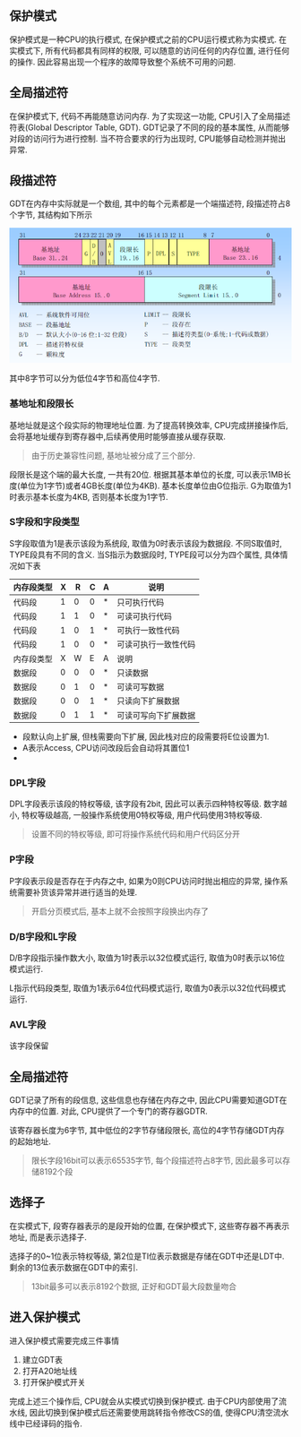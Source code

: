 

保护模式
-----------

保护模式是一种CPU的执行模式, 在保护模式之前的CPU运行模式称为实模式. 在实模式下, 所有代码都具有同样的权限, 可以随意的访问任何的内存位置, 进行任何的操作. 因此容易出现一个程序的故障导致整个系统不可用的问题.


全局描述符
---------------

在保护模式下, 代码不再能随意访问内存. 为了实现这一功能, CPU引入了全局描述符表(Global Descriptor Table, GDT). GDT记录了不同的段的基本属性, 从而能够对段的访问行为进行控制. 当不符合要求的行为出现时, CPU能够自动检测并抛出异常.


段描述符
-----------------

GDT在内存中实际就是一个数组, 其中的每个元素都是一个端描述符, 段描述符占8个字节, 其结构如下所示

![段描述符结构](images/段描述符结构.png)

其中8字节可以分为低位4字节和高位4字节. 

### 基地址和段限长

基地址就是这个段实际的物理地址位置. 为了提高转换效率, CPU完成拼接操作后, 会将基地址缓存到寄存器中,后续再使用时能够直接从缓存获取.

>  由于历史兼容性问题, 基地址被分成了三个部分. 

段限长是这个端的最大长度, 一共有20位. 根据其基本单位的长度, 可以表示1MB长度(单位为1字节)或者4GB长度(单位为4KB). 基本长度单位由G位指示. G为取值为1时表示基本长度为4KB, 否则基本长度为1字节.

### S字段和字段类型

S字段取值为1是表示该段为系统段, 取值为0时表示该段为数据段. 不同S取值时, TYPE段具有不同的含义. 当S指示为数据段时, TYPE段可以分为四个属性, 具体情况如下表


内存段类型  | X | R | C | A | 说明
-----------|---|---|---|---|--------------
代码段      | 1 | 0 | 0 | * | 只可执行代码
代码段      | 1 | 1 | 0 | * | 可读可执行代码
代码段      | 1 | 0 | 1 | * | 可执行一致性代码
代码段      | 1 | 0 | 0 | * | 可读可执行一致性代码
内存段类型  | X | W | E | A | 说明
数据段      | 0 | 0 | 0 | * | 只读数据
数据段      | 0 | 1 | 0 | * | 可读可写数据
数据段      | 0 | 0 | 1 | * | 只读向下扩展数据
数据段      | 0 | 1 | 1 | * | 可读可写向下扩展数据

- 段默认向上扩展, 但栈需要向下扩展, 因此栈对应的段需要将E位设置为1.
- A表示Access, CPU访问改段后会自动将其置位1
- 


### DPL字段

DPL字段表示该段的特权等级, 该字段有2bit, 因此可以表示四种特权等级. 数字越小, 特权等级越高, 一般操作系统使用0特权等级, 用户代码使用3特权等级.

> 设置不同的特权等级, 即可将操作系统代码和用户代码区分开

### P字段

P字段表示段是否存在于内存之中, 如果为0则CPU访问时抛出相应的异常, 操作系统需要补货该异常并进行适当的处理.

> 开启分页模式后, 基本上就不会按照字段换出内存了

### D/B字段和L字段

D/B字段指示操作数大小, 取值为1时表示以32位模式运行, 取值为0时表示以16位模式运行.

L指示代码段类型, 取值为1表示64位代码模式运行, 取值为0表示以32位代码模式运行.

### AVL字段

该字段保留


全局描述符
--------------------

GDT记录了所有的段信息, 这些信息也存储在内存之中, 因此CPU需要知道GDT在内存中的位置. 对此, CPU提供了一个专门的寄存器GDTR. 

该寄存器长度为6字节, 其中低位的2字节存储段限长, 高位的4字节存储GDT内存的起始地址. 

> 限长字段16bit可以表示65535字节, 每个段描述符占8字节, 因此最多可以存储8192个段


选择子
--------------

在实模式下, 段寄存器表示的是段开始的位置, 在保护模式下, 这些寄存器不再表示地址, 而是表示选择子. 

选择子的0~1位表示特权等级, 第2位是TI位表示数据是存储在GDT中还是LDT中. 剩余的13位表示数据在GDT中的索引.

> 13bit最多可以表示8192个数据, 正好和GDT最大段数量吻合







进入保护模式
---------------

进入保护模式需要完成三件事情

1. 建立GDT表
2. 打开A20地址线
3. 打开保护模式开关

完成上述三个操作后, CPU就会从实模式切换到保护模式. 由于CPU内部使用了流水线, 因此切换到保护模式后还需要使用跳转指令修改CS的值, 使得CPU清空流水线中已经译码的指令.
